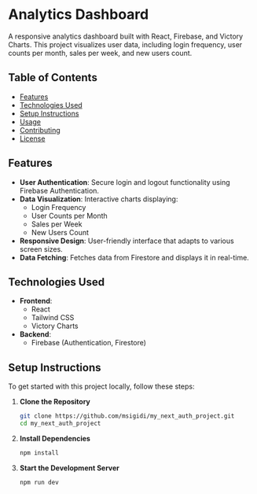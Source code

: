 # Analytics Dashboard

A responsive analytics dashboard built with React, Firebase, and Victory Charts. This project visualizes user data, including login frequency, user counts per month, sales per week, and new users count.

## Table of Contents

- [Features](#features)
- [Technologies Used](#technologies-used)
- [Setup Instructions](#setup-instructions)
- [Usage](#usage)
- [Contributing](#contributing)
- [License](#license)

## Features

- **User Authentication**: Secure login and logout functionality using Firebase Authentication.
- **Data Visualization**: Interactive charts displaying:
  - Login Frequency
  - User Counts per Month
  - Sales per Week
  - New Users Count
- **Responsive Design**: User-friendly interface that adapts to various screen sizes.
- **Data Fetching**: Fetches data from Firestore and displays it in real-time.

## Technologies Used

- **Frontend**: 
  - React
  - Tailwind CSS
  - Victory Charts
- **Backend**: 
  - Firebase (Authentication, Firestore)
  
## Setup Instructions

To get started with this project locally, follow these steps:

1. **Clone the Repository**
   ```bash
   git clone https://github.com/msigidi/my_next_auth_project.git
   cd my_next_auth_project
2. **Install Dependencies**
   ```bash
   npm install
3. **Start the Development Server**
   ```bash
   npm run dev
